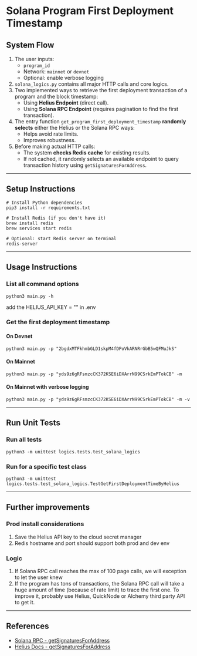 # Solana Program First Deployment Timestamp

## System Flow
1. The user inputs:
   - `program_id`
   - Network: `mainnet` or `devnet`
   - Optional: enable verbose logging
2. `solana_logics.py` contains all major HTTP calls and core logics.
3. Two implemented ways to retrieve the first deployment transaction of a program and the block timestamp:
   - Using **Helius Endpoint** (direct call).
   - Using **Solana RPC Endpoint** (requires pagination to find the first transaction).
4. The entry function `get_program_first_deployment_timestamp` **randomly selects** either the Helius or the Solana RPC ways:
   - Helps avoid rate limits.
   - Improves robustness.
5. Before making actual HTTP calls:
   - The system **checks Redis cache** for existing results.
   - If not cached, it randomly selects an available endpoint to query transaction history using `getSignaturesForAddress`.

---
## Setup Instructions
```
# Install Python dependencies
pip3 install -r requirements.txt

# Install Redis (if you don't have it)
brew install redis
brew services start redis

# Optional: start Redis server on terminal
redis-server
```

---
## Usage Instructions
### List all command options
```
python3 main.py -h
```

add the HELIUS_API_KEY = "<your key>" in .env

### Get the first deployment timestamp
#### On **Devnet**
```
python3 main.py -p "2bgdxMTFkhmbGLD1skpM4fDPoVkARNRrGbB5wQFMuJkS"
```

#### On **Mainnet**
```
python3 main.py -p "yds9z6gRFsmzcCK372KSE6iDXArrN99CSrkEmPTokCB" -m
```

#### On **Mainnet with verbose logging**
```
python3 main.py -p "yds9z6gRFsmzcCK372KSE6iDXArrN99CSrkEmPTokCB" -m -v

```

---
## Run Unit Tests
### Run all tests
```
python3 -m unittest logics.tests.test_solana_logics
```

### Run for a specific test class
```
python3 -m unittest logics.tests.test_solana_logics.TestGetFirstDeploymentTimeByHelius
```

---
## Further improvements

### Prod install considerations
1. Save the Helius API key to the cloud secret manager
2. Redis hostname and port should support both prod and dev env
### Logic
1. If Solana RPC call reaches the max of 100 page calls, we will exception to let the user knew
2. If the program has tons of transactions, the Solana RPC call will take a huge amount of time (because of rate limit)
    to trace the first one. To improve it, probably use Helius, QuickNode or Alchemy third party API to get it.

---
## References
- [Solana RPC - getSignaturesForAddress](https://solana.com/docs/rpc/http/getsignaturesforaddress)
- [Helius Docs - getSignaturesForAddress](https://docs.helius.dev/rpc/http/getsignaturesforaddress)
